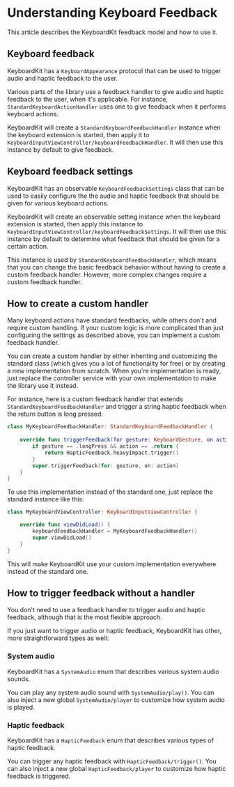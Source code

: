 # Understanding Keyboard Feedback

This article describes the KeyboardKit feedback model and how to use it. 


## Keyboard feedback

KeyboardKit has a ``KeyboardAppearance`` protocol that can be used to trigger audio and haptic feedback to the user.

Various parts of the library use a feedback handler to give audio and haptic feedback to the user, when it's applicable. For instance, ``StandardKeyboardActionHandler`` uses one to give feedback when it performs keyboard actions.

KeyboardKit will create a ``StandardKeyboardFeedbackHandler`` instance when the keyboard extension is started, then apply it to ``KeyboardInputViewController/keyboardFeedbackHandler``. It will then use this instance by default to give feedback.


## Keyboard feedback settings

KeyboardKit has an observable ``KeyboardFeedbackSettings`` class that can be used to easily configure the the audio and haptic feedback that should be given for various keyboard actions.

KeyboardKit will create an observable setting instance when the keyboard extension is started, then apply this instance to ``KeyboardInputViewController/keyboardFeedbackSettings``. It will then use this instance by default to determine what feedback that should be given for a certain action. 

This instance is used by ``StandardKeyboardFeedbackHandler``, which means that you can change the basic feedback behavior without having to create a custom feedback handler. However, more complex changes require a custom feedback handler.


## How to create a custom handler

Many keyboard actions have standard feedbacks, while others don't and require custom handling. If your custom logic is more complicated than just configuring the settings as described above, you can implement a custom feedback handler.

You can create a custom handler by either inheriting and customizing the standard class (which gives you a lot of functionality for free) or by creating a new implementation from scratch. When you're implementation is ready, just replace the controller service with your own implementation to make the library use it instead.

For instance, here is a custom feedback handler that extends ``StandardKeyboardFeedbackHandler`` and trigger a string haptic feedback when the return button is long pressed:

```swift
class MyKeyboardFeedbackHandler: StandardKeyboardFeedbackHandler {
    
    override func triggerFeedback(for gesture: KeyboardGesture, on action: KeyboardAction) {
        if gesture == .longPress && action == .return {
            return HapticFeedback.heavyImpact.trigger()
        }
        super.triggerFeedback(for: gesture, on: action)
    }
}
```

To use this implementation instead of the standard one, just replace the standard instance like this:

```swift
class MyKeyboardViewController: KeyboardInputViewController {

    override func viewDidLoad() {
        keyboardFeedbackHandler = MyKeyboardFeedbackHandler()
        super.viewDidLoad()
    }
}
```

This will make KeyboardKit use your custom implementation everywhere instead of the standard one.


## How to trigger feedback without a handler

You don't need to use a feedback handler to trigger audio and haptic feedback, although that is the most flexible approach. 

If you just want to trigger audio or haptic feedback, KeyboardKit has other, more straightforward types as well: 

### System audio

KeyboardKit has a ``SystemAudio`` enum that describes various system audio sounds.

You can play any system audio sound with ``SystemAudio/play()``. You can also inject a new global ``SystemAudio/player`` to customize how system audio is played.

### Haptic feedback

KeyboardKit has a ``HapticFeedback`` enum that describes various types of haptic feedback.

You can trigger any haptic feedback with ``HapticFeedback/trigger()``. You can also inject a new global ``HapticFeedback/player`` to customize how haptic feedback is triggered.

